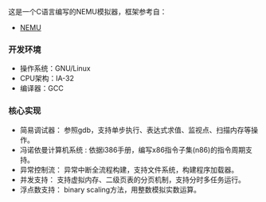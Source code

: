 这是一个C语言编写的NEMU模拟器，框架参考自：
* [NEMU](https://github.com/NJU-ProjectN/nemu)

### 开发环境
- 操作系统：GNU/Linux
- CPU架构：IA-32
- 编译器：GCC

### 核心实现
- 简易调试器：
    参照gdb，支持单步执行、表达式求值、监视点、扫描内存等操作。
- 冯诺依曼计算机系统 : 
    依据i386手册，编写x86指令子集(n86)的指令周期支持。
- 异常控制流：
    异常中断全流程构建，支持文件系统，构建程序加载器。
- 并发支持：
    支持虚拟内存、二级页表的分页机制，支持分时多任务运行。
- 浮点数支持：
    binary scaling方法，用整数模拟实数运算。